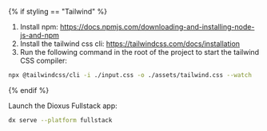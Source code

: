 {% if styling == "Tailwind" %}
1. Install npm: https://docs.npmjs.com/downloading-and-installing-node-js-and-npm
2. Install the tailwind css cli: https://tailwindcss.com/docs/installation
3. Run the following command in the root of the project to start the tailwind CSS compiler:

```bash
npx @tailwindcss/cli -i ./input.css -o ./assets/tailwind.css --watch
```
{% endif %}

Launch the Dioxus Fullstack app:

```bash
dx serve --platform fullstack
```